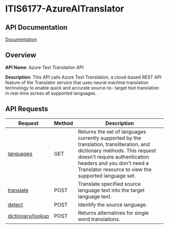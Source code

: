 # ITIS6177-AzureAITranslator

## API Documentation
[Documentation](https://github.com/jwrig136/ITIS6177-AzureAITranslator/wiki)

## Overview
**API Name**: Azure Text Translation API

**Description**: This API calls Azure Text Translation, a cloud-based REST API feature of the
Translator service that uses neural machine translation technology to enable quick and accurate source-to-
target text translation in real-time across all supported languages.

## API Requests
| Request              | Method | Description                                                                                                                                              |
| -------------------- | ------ | ------------------------------------------------------------------------------------------------------------------- |
| [languages](https://github.com/jwrig136/ITIS6177-AzureAITranslator/wiki/API-Guide#url-languages)            | GET    | Returns the set of languages currently supported by the translation, transliteration, and dictionary methods. This request doesn't require authentication headers and you don't need a Translator resource to view the supported language set. |
| [translate](https://github.com/jwrig136/ITIS6177-AzureAITranslator/wiki/API-Guide#url-translate)            | POST   | Translate specified source language text into the target language text.                                                                                                                                                 |
| [detect](https://github.com/jwrig136/ITIS6177-AzureAITranslator/wiki/API-Guide#url-detect)               | POST   | Identify the source language.                                                                                                                                                                                           |
| [dictionary/lookup](https://github.com/jwrig136/ITIS6177-AzureAITranslator/wiki/API-Guide#url-dictionarylookup)    | POST   | Returns alternatives for single word translations.                                                                                                       |
